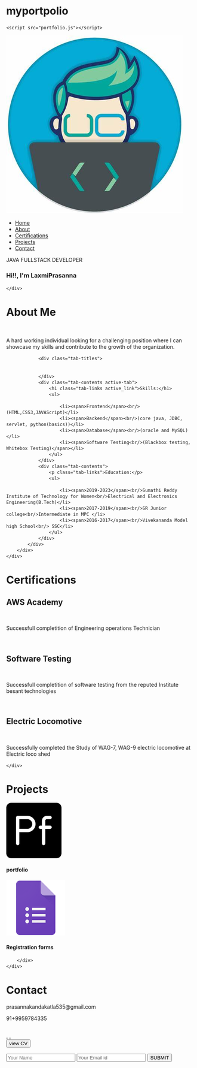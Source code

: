 # myportpolio
<html lang="en">
<head>
    <meta charset="UTF-8">
    <meta http-equiv="X-UA-Compatible" content="IE=edge">
    <meta name="viewport" content="width=device-width, initial-scale=1.0">
    <title>MY PORTFOLIO</title>
    <link rel="stylesheet" href="portfolio.css">
    <link rel="stylesheet" href="https://cdnjs.cloudflare.com/ajax/libs/font-awesome/6.1.0/css/all.min.css">
    
    <script src="portfolio.js"></script>
    
</head>
<body>
    <div id="header">
        <div class="container">
            <nav>
                <img src="logo.jpg" alt="" class="logo">
                <ul>
                    <li><a href="#header">Home</a></li>
                    <li><a href="#about">About</a></li>
                    <li><a href="#certifications">Certifications</a></li>
                    <li><a href="#projects">Projects</a></li>
                    <li><a href="#contact">Contact</a></li>
                </ul>
            </nav>
            <div class="header-text">
                <p>JAVA FULLSTACK DEVELOPER</p>
                <h3>Hi!!, I'm LaxmiPrasanna</h3>
            </div>
        </div>

    </div>

<div id="about">
    <div class="container">
        <div class="row">
            <div class="about-col-1">
                <h1 class="sub-title">About Me</h1><br/>
                <p>A hard working individual looking for a challenging position where I can showcase my skills and contribute to the growth of the organization.</p>

                <div class="tab-titles">
                   
                   
                </div>
                <div class="tab-contents active-tab">
                    <h1 class="tab-links active_link">Skills:</h1>
                    <ul>
                        
                        <li><span>Frontend</span><br/>(HTML,CSS3,JAVAScript)</li>
                        <li><span>Backend</span><br/>(core java, JDBC, servlet, python(basics))</li>
                        <li><span>Database</span><br/>(oracle and MySQL)</li>
                        <li><span>Software Testing<br/>(Blackbox testing, Whitebox Testing)</span></li>
                    </ul>
                </div>
                <div class="tab-contents">
                    <p class="tab-links">Education:</p>
                    <ul>
                        
                        <li><span>2019-2023</span><br/>Sumathi Reddy Institute of Technology for Women<br/>Electrical and Electronics Engineering(B.Tech)</li>
                        <li><span>2017-2019</span><br/>SR Junior college<br/>Intermediate in MPC </li>
                        <li><span>2016-2017</span><br/>Vivekananda Model high School<br/> SSC</li>
                    </ul>
                </div>
            </div>
        </div>
    </div>
</div>
<div id="certifications">
    <div class="container">
        <h1 class="sub-title">Certifications</h1>
        <div class="services-list">
            <div>
                <h2 class="certi">AWS Academy</h2><br>
                <p class="certi">Successfull completition of Engineering operations Technician</p><br/>
                <h2>Software Testing</h2><br/>
                <p>Successfull completition of software testing from the reputed Institute<br/>besant technologies</p><br/>
                <h2>Electric Locomotive</h2><br/>
                <p>Successfully completed the Study of WAG-7, WAG-9 electric locomotive at Electric loco shed </p>
            </div>
        </div>

    </div>
</div>

<div id="projects">
    <div class="container">
        <h1 class="sub-title">Projects</h1>
        <div class="work-list">
            <div class="work">
                <img src="portpolio.png" alt="">
                <div class="layer">
                    <h4>portfolio</h4>
                </div>
            </div>
            <div class="work">
                <img src="forms.png" alt="">
                <h4>Registration forms</h4>
            </div>
            
        </div>
    </div>
</div>

<div id="contact">
    <div class="container">
        <div class="row">
            <div class="contact-left">
                <h1 class="sub-title">Contact</h1>
                <p><i class="fa-solid fa-envelope"></i> prasannakandakatla535@gmail.com</p>
                <p><i class="fa-solid fa-phone"></i> 91+9959784335</p><br/>
                <div class="social-icons">
                    <a href="https://www.linkedin.com/in/kandakatla-laxmi-prasanna-36bb56249?utm_source=share&utm_campaign=share_via&utm_content=profile&utm_medium=android_app">.<i class="fa-brands fa-linkedin"></i></a>
                    <a href="https://www.instagram.com/laxmi_prasannaaa?utm_source=qr&igsh=eWtiY3Z4czI3c2xq">.<i class="fa-brands fa-instagram"></i></a><br>
                    <a href="Prasanna.resume (1).docx"><button class="butn">view CV</button></a>
                </div>
            </div><br>
            <div class="contact-right">
                <form name="submit-to-google-sheet">
                    <input type="text" name="Name" placeholder="Your Name" required>
                    <input type="email" name="email" placeholder="Your Email id" required>
                    <button type="submit">SUBMIT</button>
                </form>
            </div>
        </div>
    </div>
</div>
<script>
    const scriptURL = 'https://script.google.com/macros/s/AKfycbwC3Hj164U5ivTk4jSu5HJeW3lvugfzlpWWMrXzlGDXUrdjlFgalZSlINcZ89a8q2ef7A/exec'
    const form = document.forms['submit-to-google-sheet']
  
    form.addEventListener('submit', e => {
      e.preventDefault()
      fetch(scriptURL, { method: 'POST', body: new FormData(form)})
        .then(response => console.log('Success!', response))
        .catch(error => console.error('Error!', error.message))
    })
  </script>

</body>
</html>

